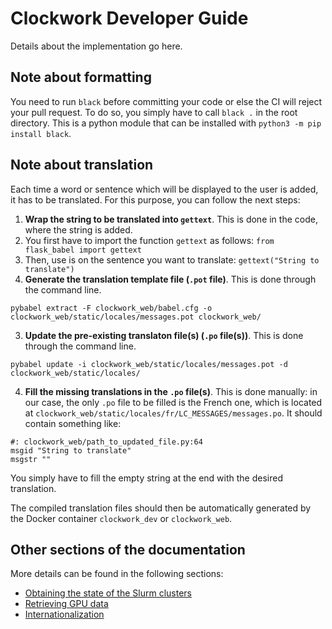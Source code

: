 # Clockwork Developer Guide

Details about the implementation go here.

## Note about formatting

You need to run `black` before committing your code or else the CI will reject your pull request.
To do so, you simply have to call `black .` in the root directory.
This is a python module that can be installed with `python3 -m pip install black`.

## Note about translation

Each time a word or sentence which will be displayed to the user is added, it
has to be translated. For this purpose, you can follow the next steps:

1. **Wrap the string to be translated into `gettext`**. This is done in the code, where the string is added.
  1. You first have to import the function `gettext` as follows:
    ```
    from flask_babel import gettext
    ```
  2. Then, use is on the sentence you want to translate:
    ```
    gettext("String to translate")
    ```
2. **Generate the translation template file (`.pot` file)**. This is done through the command line.
  ```
  pybabel extract -F clockwork_web/babel.cfg -o clockwork_web/static/locales/messages.pot clockwork_web/
  ```
3. **Update the pre-existing translaton file(s) (`.po` file(s))**. This is done through the command line.
  ```
  pybabel update -i clockwork_web/static/locales/messages.pot -d clockwork_web/static/locales/
  ```
4. **Fill the missing translations in the `.po` file(s)**. This is done manually: in our case, the only `.po` file to be filled is the French one, which is located at `clockwork_web/static/locales/fr/LC_MESSAGES/messages.po`. It should contain something like:
  ```
  #: clockwork_web/path_to_updated_file.py:64
  msgid "String to translate"
  msgstr ""
  ```
  You simply have to fill the empty string at the end with the desired translation.

The compiled translation files should then be automatically generated by the Docker container `clockwork_dev` or `clockwork_web`.


## Other sections of the documentation

More details can be found in the following sections:
* [Obtaining the state of the Slurm clusters](slurm_state.md)
* [Retrieving GPU data](gpu.md)
* [Internationalization](internationalization.md)
